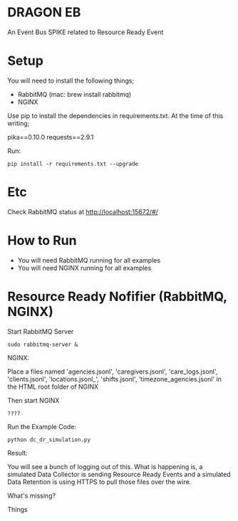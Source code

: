 # DRAGON EB

An Event Bus SPIKE related to Resource Ready Event

# Setup

You will need to install the following things;

- RabbitMQ   (mac: brew install rabbitmq)
- NGINX 

Use pip to install the dependencies in requirements.txt. At the time of this writing;

pika==0.10.0
requests==2.9.1

Run:

	pip install -r requirements.txt --upgrade

# Etc

Check RabbitMQ status at [http://localhost:15672/#/](http://localhost:15672/#/)


# How to Run

- You will need RabbitMQ running for all examples
- You will need NGINX running for all examples

# Resource Ready Nofifier (RabbitMQ, NGINX)

Start RabbitMQ Server

    sudo rabbitmq-server &

NGINX:

Place a files named 'agencies.jsonl', 'caregivers.jsonl', 'care_logs.jsonl', 
'clients.jsonl', 'locations.jsonl_', 'shifts.jsonl', 
'timezone_agencies.jsonl' in the HTML root folder of NGINX


Then start NGINX

	????

Run the Example Code:

    python dc_dr_simulation.py

Result:

You will see a bunch of logging out of this. What is happening is, 
a simulated Data Collector is sending Resource Ready Events and a 
simulated Data Retention is using HTTPS to pull those files over the 
wire.

What's missing?

Things